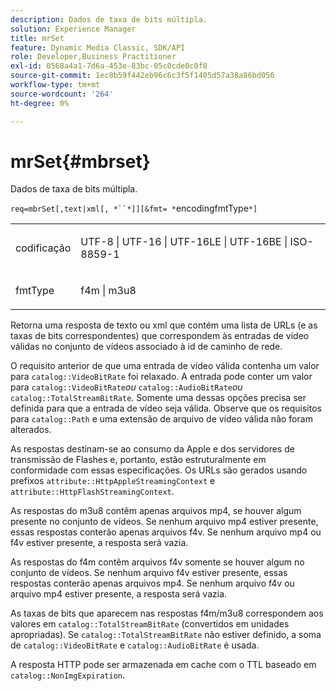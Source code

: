 ```yaml
---
description: Dados de taxa de bits múltipla.
solution: Experience Manager
title: mrSet
feature: Dynamic Media Classic, SDK/API
role: Developer,Business Practitioner
exl-id: 0568a4a1-7d6a-453e-83bc-05c0cde0c0f8
source-git-commit: 1ec8b59f442eb96c6c3f5f1405d57a38a86bd056
workflow-type: tm+mt
source-wordcount: '264'
ht-degree: 0%

---
```


# mrSet{#mbrset}

Dados de taxa de bits múltipla.

`req=mbrSet[,text|xml[, *``*]][&fmt= *`encodingfmtType`*]`

<table id="simpletable_D2B8704E09B34337870A257CD7CB5C56"> 
 <tr class="strow"> 
  <td class="stentry"> <p><span class="codeph"><span class="varname"> codificação</span></span> </p> </td> 
  <td class="stentry"> <p><span class="codeph"> UTF-8 | UTF-16 | UTF-16LE | UTF-16BE | ISO-8859-1</span> </p></td> 
 </tr> 
 <tr class="strow"> 
  <td class="stentry"> <p><span class="codeph"><span class="varname"> fmtType</span></span> </p></td> 
  <td class="stentry"> <p><span class="codeph"> f4m | m3u8</span> </p></td> 
 </tr> 
</table>

Retorna uma resposta de texto ou xml que contém uma lista de URLs (e as taxas de bits correspondentes) que correspondem às entradas de vídeo válidas no conjunto de vídeos associado à id de caminho de rede.

O requisito anterior de que uma entrada de vídeo válida contenha um valor para `catalog::VideoBitRate` foi relaxado. A entrada pode conter um valor para `catalog::VideoBitRate`*ou* `catalog::AudioBitRate`*ou* `catalog::TotalStreamBitRate`. Somente uma dessas opções precisa ser definida para que a entrada de vídeo seja válida. Observe que os requisitos para `catalog::Path` e uma extensão de arquivo de vídeo válida não foram alterados.

As respostas destinam-se ao consumo da Apple e dos servidores de transmissão de Flashes e, portanto, estão estruturalmente em conformidade com essas especificações. Os URLs são gerados usando prefixos `attribute::HttpAppleStreamingContext` e `attribute::HttpFlashStreamingContext`.

As respostas do m3u8 contêm apenas arquivos mp4, se houver algum presente no conjunto de vídeos. Se nenhum arquivo mp4 estiver presente, essas respostas conterão apenas arquivos f4v. Se nenhum arquivo mp4 ou f4v estiver presente, a resposta será vazia.

As respostas do f4m contêm arquivos f4v somente se houver algum no conjunto de vídeos. Se nenhum arquivo f4v estiver presente, essas respostas conterão apenas arquivos mp4. Se nenhum arquivo f4v ou arquivo mp4 estiver presente, a resposta será vazia.

As taxas de bits que aparecem nas respostas f4m/m3u8 correspondem aos valores em `catalog::TotalStreamBitRate` (convertidos em unidades apropriadas). Se `catalog::TotalStreamBitRate` não estiver definido, a soma de `catalog::VideoBitRate` e `catalog::AudioBitRate` é usada.

A resposta HTTP pode ser armazenada em cache com o TTL baseado em `catalog::NonImgExpiration`.
